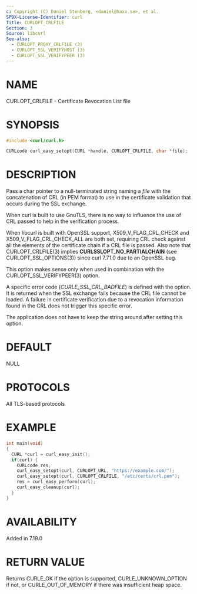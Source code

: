 ```yaml
---
c: Copyright (C) Daniel Stenberg, <daniel@haxx.se>, et al.
SPDX-License-Identifier: curl
Title: CURLOPT_CRLFILE
Section: 3
Source: libcurl
See-also:
  - CURLOPT_PROXY_CRLFILE (3)
  - CURLOPT_SSL_VERIFYHOST (3)
  - CURLOPT_SSL_VERIFYPEER (3)
---
```


# NAME

CURLOPT_CRLFILE - Certificate Revocation List file

# SYNOPSIS

~~~c
#include <curl/curl.h>

CURLcode curl_easy_setopt(CURL *handle, CURLOPT_CRLFILE, char *file);
~~~

# DESCRIPTION

Pass a char pointer to a null-terminated string naming a *file* with the
concatenation of CRL (in PEM format) to use in the certificate validation that
occurs during the SSL exchange.

When curl is built to use GnuTLS, there is no way to influence the use of CRL
passed to help in the verification process.

When libcurl is built with OpenSSL support, X509_V_FLAG_CRL_CHECK and
X509_V_FLAG_CRL_CHECK_ALL are both set, requiring CRL check against all the
elements of the certificate chain if a CRL file is passed. Also note that
CURLOPT_CRLFILE(3) implies **CURLSSLOPT_NO_PARTIALCHAIN** (see
CURLOPT_SSL_OPTIONS(3)) since curl 7.71.0 due to an OpenSSL bug.

This option makes sense only when used in combination with the
CURLOPT_SSL_VERIFYPEER(3) option.

A specific error code (*CURLE_SSL_CRL_BADFILE*) is defined with the option. It
is returned when the SSL exchange fails because the CRL file cannot be
loaded. A failure in certificate verification due to a revocation information
found in the CRL does not trigger this specific error.

The application does not have to keep the string around after setting this
option.

# DEFAULT

NULL

# PROTOCOLS

All TLS-based protocols

# EXAMPLE

~~~c
int main(void)
{
  CURL *curl = curl_easy_init();
  if(curl) {
    CURLcode res;
    curl_easy_setopt(curl, CURLOPT_URL, "https://example.com/");
    curl_easy_setopt(curl, CURLOPT_CRLFILE, "/etc/certs/crl.pem");
    res = curl_easy_perform(curl);
    curl_easy_cleanup(curl);
  }
}
~~~

# AVAILABILITY

Added in 7.19.0

# RETURN VALUE

Returns CURLE_OK if the option is supported, CURLE_UNKNOWN_OPTION if not, or
CURLE_OUT_OF_MEMORY if there was insufficient heap space.
